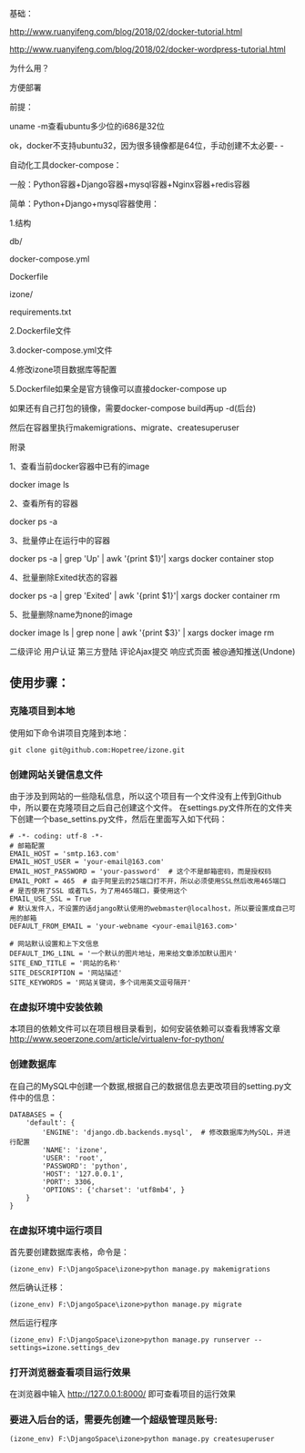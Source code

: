 基础：

http://www.ruanyifeng.com/blog/2018/02/docker-tutorial.html

http://www.ruanyifeng.com/blog/2018/02/docker-wordpress-tutorial.html



为什么用？

方便部署



前提：

uname -m查看ubuntu多少位的i686是32位

ok，docker不支持ubuntu32，因为很多镜像都是64位，手动创建不太必要- - 



自动化工具docker-compose：

一般：Python容器+Django容器+mysql容器+Nginx容器+redis容器

简单：Python+Django+mysql容器使用：

1.结构

db/ 

docker-compose.yml 

Dockerfile 

izone/ 

requirements.txt



2.Dockerfile文件

3.docker-compose.yml文件

4.修改izone项目数据库等配置

5.Dockerfile如果全是官方镜像可以直接docker-compose up

如果还有自己打包的镜像，需要docker-compose build再up -d(后台)

然后在容器里执行makemigrations、migrate、createsuperuser



附录

1、查看当前docker容器中已有的image

docker image ls

2、查看所有的容器

docker ps -a

3、批量停止在运行中的容器

docker ps -a | grep 'Up' | awk '{print $1}'| xargs docker container stop

4、批量删除Exited状态的容器

docker ps -a | grep 'Exited' | awk '{print $1}'| xargs docker container rm

5、批量删除name为none的image

docker image ls | grep none | awk '{print $3}' | xargs docker image rm





二级评论
用户认证
第三方登陆
评论Ajax提交
响应式页面
被@通知推送(Undone)


## 使用步骤：

### 克隆项目到本地
使用如下命令讲项目克隆到本地：
```
git clone git@github.com:Hopetree/izone.git
```

### 创建网站关键信息文件
由于涉及到网站的一些隐私信息，所以这个项目有一个文件没有上传到Github中，所以要在克隆项目之后自己创建这个文件。
在settings.py文件所在的文件夹下创建一个base_settins.py文件，然后在里面写入如下代码：
```
# -*- coding: utf-8 -*-
# 邮箱配置
EMAIL_HOST = 'smtp.163.com'
EMAIL_HOST_USER = 'your-email@163.com'
EMAIL_HOST_PASSWORD = 'your-password'  # 这个不是邮箱密码，而是授权码
EMAIL_PORT = 465  # 由于阿里云的25端口打不开，所以必须使用SSL然后改用465端口
# 是否使用了SSL 或者TLS，为了用465端口，要使用这个
EMAIL_USE_SSL = True
# 默认发件人，不设置的话django默认使用的webmaster@localhost，所以要设置成自己可用的邮箱
DEFAULT_FROM_EMAIL = 'your-webname <your-email@163.com>'

# 网站默认设置和上下文信息
DEFAULT_IMG_LINL = '一个默认的图片地址，用来给文章添加默认图片'
SITE_END_TITLE = '网站的名称'
SITE_DESCRIPTION = '网站描述'
SITE_KEYWORDS = '网站关键词，多个词用英文逗号隔开'
```

### 在虚拟环境中安装依赖
本项目的依赖文件可以在项目根目录看到，如何安装依赖可以查看我博客文章 http://www.seoerzone.com/article/virtualenv-for-python/

### 创建数据库
在自己的MySQL中创建一个数据,根据自己的数据信息去更改项目的setting.py文件中的信息：
```
DATABASES = {
    'default': {
        'ENGINE': 'django.db.backends.mysql',  # 修改数据库为MySQL，并进行配置
        'NAME': 'izone',
        'USER': 'root',
        'PASSWORD': 'python',
        'HOST': '127.0.0.1',
        'PORT': 3306,
        'OPTIONS': {'charset': 'utf8mb4', }
    }
}
```

### 在虚拟环境中运行项目
首先要创建数据库表格，命令是：
```
(izone_env) F:\DjangoSpace\izone>python manage.py makemigrations
```
然后确认迁移：
```
(izone_env) F:\DjangoSpace\izone>python manage.py migrate
```
然后运行程序
```
(izone_env) F:\DjangoSpace\izone>python manage.py runserver --settings=izone.settings_dev
```

### 打开浏览器查看项目运行效果
在浏览器中输入 http://127.0.0.1:8000/ 即可查看项目的运行效果

### 要进入后台的话，需要先创建一个超级管理员账号:
```
(izone_env) F:\DjangoSpace\izone>python manage.py createsuperuser
```
